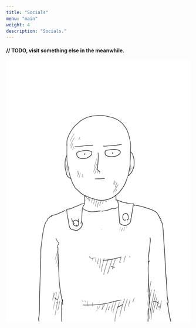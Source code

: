 ```yaml
---
title: "Socials"
menu: "main"
weight: 4
description: "Socials."
---
```


#### // TODO, visit something else in the meanwhile.

<div class="d-flex w-100">
    <img src="/saitama.webp" class="mx-auto w-50"></img>
</div>
